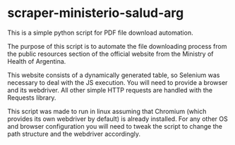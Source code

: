 # scraper-ministerio-salud-arg
This is a simple python script for PDF file download automation.

The purpose of this script is to automate the file downloading process from the public resources section of the official website from the Ministry of Health of Argentina.

This website consists of a dynamically generated table, so Selenium was necessary to deal with the JS execution. You will need to provide a browser and its webdriver.
All other simple HTTP requests are handled with the Requests library.

This script was made to run in linux assuming that Chromium (which provides its own webdriver by default) is already installed. For any other OS and browser configuration
you will need to tweak the script to change the path structure and the webdriver accordingly.
